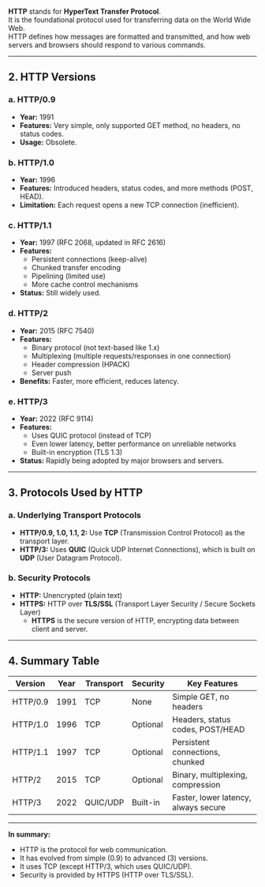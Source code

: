 
**HTTP** stands for **HyperText Transfer Protocol**.  
It is the foundational protocol used for transferring data on the World Wide Web.  
HTTP defines how messages are formatted and transmitted, and how web servers and browsers should respond to various commands.

---

## 2. HTTP Versions

### **a. HTTP/0.9**
- **Year:** 1991
- **Features:** Very simple, only supported GET method, no headers, no status codes.
- **Usage:** Obsolete.

### **b. HTTP/1.0**
- **Year:** 1996
- **Features:** Introduced headers, status codes, and more methods (POST, HEAD).
- **Limitation:** Each request opens a new TCP connection (inefficient).

### **c. HTTP/1.1**
- **Year:** 1997 (RFC 2068, updated in RFC 2616)
- **Features:**
  - Persistent connections (keep-alive)
  - Chunked transfer encoding
  - Pipelining (limited use)
  - More cache control mechanisms
- **Status:** Still widely used.

### **d. HTTP/2**
- **Year:** 2015 (RFC 7540)
- **Features:**
  - Binary protocol (not text-based like 1.x)
  - Multiplexing (multiple requests/responses in one connection)
  - Header compression (HPACK)
  - Server push
- **Benefits:** Faster, more efficient, reduces latency.

### **e. HTTP/3**
- **Year:** 2022 (RFC 9114)
- **Features:**
  - Uses QUIC protocol (instead of TCP)
  - Even lower latency, better performance on unreliable networks
  - Built-in encryption (TLS 1.3)
- **Status:** Rapidly being adopted by major browsers and servers.

---

## 3. Protocols Used by HTTP

### **a. Underlying Transport Protocols**
- **HTTP/0.9, 1.0, 1.1, 2:** Use **TCP** (Transmission Control Protocol) as the transport layer.
- **HTTP/3:** Uses **QUIC** (Quick UDP Internet Connections), which is built on **UDP** (User Datagram Protocol).

### **b. Security Protocols**
- **HTTP:** Unencrypted (plain text)
- **HTTPS:** HTTP over **TLS/SSL** (Transport Layer Security / Secure Sockets Layer)
  - **HTTPS** is the secure version of HTTP, encrypting data between client and server.

---

## 4. Summary Table

| Version   | Year  | Transport | Security | Key Features                        |
|-----------|-------|-----------|----------|-------------------------------------|
| HTTP/0.9  | 1991  | TCP       | None     | Simple GET, no headers              |
| HTTP/1.0  | 1996  | TCP       | Optional | Headers, status codes, POST/HEAD    |
| HTTP/1.1  | 1997  | TCP       | Optional | Persistent connections, chunked     |
| HTTP/2    | 2015  | TCP       | Optional | Binary, multiplexing, compression   |
| HTTP/3    | 2022  | QUIC/UDP  | Built-in | Faster, lower latency, always secure|

---

**In summary:**  
- HTTP is the protocol for web communication.
- It has evolved from simple (0.9) to advanced (3) versions.
- It uses TCP (except HTTP/3, which uses QUIC/UDP).
- Security is provided by HTTPS (HTTP over TLS/SSL).